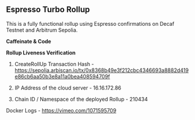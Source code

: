 ## Espresso Turbo Rollup

This is a fully functional rollup using Espresso confirmations on Decaf Testnet and Arbitrum Sepolia.

**Caffeinate & Code**

**Rollup Liveness Verification**

1. CreateRollUp Transaction Hash - https://sepolia.arbiscan.io/tx/0x8368b49e3f212cbc4346693a8882d419e86cb6aa50b3e8a11a0bea408594709f

2. IP Address of the cloud server - 16.16.172.86

3. Chain ID / Namespace of the deployed Rollup - 210434

Docker Logs - https://vimeo.com/1071595709
